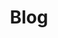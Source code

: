 ---
title: Blog
description: Sem hipnoterapetka in pomagam posameznikom na poti do svobode od čustvenega prenajedanja. Pomagam tudi izboljšati spanje in znižati raven stresa.
---
